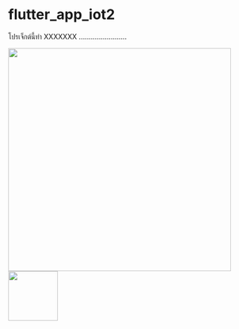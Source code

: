 # flutter_app_iot2

โปรเจ็กต์นี้ทำ XXXXXXX ........................

<img src="https://user-images.githubusercontent.com/89175047/137245565-6687f126-1d69-4920-9fef-003608f08241.png" height="450">

<img src="https://user-images.githubusercontent.com/89175047/137245672-4eb16f49-e7f6-4491-8238-9efbd780edfc.png" height="100">
